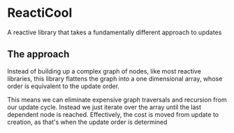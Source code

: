 # ReactiCool

A reactive library that takes a fundamentally different approach to updates

## The approach

Instead of building up a complex graph of nodes, like most reactive libraries, this library flattens the graph into a one dimensional array, whose order is equivalent to the update order.

This means we can eliminate expensive graph traversals and recursion from our update cycle. Instead we just iterate over the array until the last dependent node is reached. Effectively, the cost is moved from update to creation, as that's when the update order is determined
